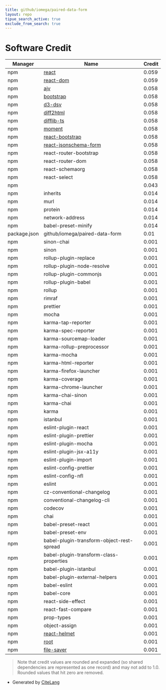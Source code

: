 ```yaml
---
title: github/iomega/paired-data-form
layout: repo
tipue_search_active: true
exclude_from_search: true
---
```

# Software Credit

|Manager|Name|Credit|
|-------|----|------|
|npm|[react](https://reactjs.org/)|0.059|
|npm|[react-dom](https://reactjs.org/)|0.059|
|npm|[ajv](https://ajv.js.org)|0.058|
|npm|[bootstrap](https://getbootstrap.com/)|0.058|
|npm|[d3-dsv](https://d3js.org/d3-dsv/)|0.058|
|npm|[diff2html](https://diff2html.xyz/)|0.058|
|npm|[difflib-ts](https://github.com/mailmangroup/difflib-ts#readme)|0.058|
|npm|[moment](https://momentjs.com)|0.058|
|npm|[react-bootstrap](https://react-bootstrap.github.io/)|0.058|
|npm|[react-jsonschema-form](https://github.com/mozilla-services/react-jsonschema-form#readme)|0.058|
|npm|react-router-bootstrap|0.058|
|npm|react-router-dom|0.058|
|npm|react-schemaorg|0.058|
|npm|react-select|0.058|
|npm||0.043|
|npm|inherits|0.014|
|npm|murl|0.014|
|npm|protein|0.014|
|npm|network-address|0.014|
|npm|babel-preset-minify|0.014|
|package.json|github/iomega/paired-data-form|0.01|
|npm|sinon-chai|0.001|
|npm|sinon|0.001|
|npm|rollup-plugin-replace|0.001|
|npm|rollup-plugin-node-resolve|0.001|
|npm|rollup-plugin-commonjs|0.001|
|npm|rollup-plugin-babel|0.001|
|npm|rollup|0.001|
|npm|rimraf|0.001|
|npm|prettier|0.001|
|npm|mocha|0.001|
|npm|karma-tap-reporter|0.001|
|npm|karma-spec-reporter|0.001|
|npm|karma-sourcemap-loader|0.001|
|npm|karma-rollup-preprocessor|0.001|
|npm|karma-mocha|0.001|
|npm|karma-html-reporter|0.001|
|npm|karma-firefox-launcher|0.001|
|npm|karma-coverage|0.001|
|npm|karma-chrome-launcher|0.001|
|npm|karma-chai-sinon|0.001|
|npm|karma-chai|0.001|
|npm|karma|0.001|
|npm|istanbul|0.001|
|npm|eslint-plugin-react|0.001|
|npm|eslint-plugin-prettier|0.001|
|npm|eslint-plugin-mocha|0.001|
|npm|eslint-plugin-jsx-a11y|0.001|
|npm|eslint-plugin-import|0.001|
|npm|eslint-config-prettier|0.001|
|npm|eslint-config-nfl|0.001|
|npm|eslint|0.001|
|npm|cz-conventional-changelog|0.001|
|npm|conventional-changelog-cli|0.001|
|npm|codecov|0.001|
|npm|chai|0.001|
|npm|babel-preset-react|0.001|
|npm|babel-preset-env|0.001|
|npm|babel-plugin-transform-object-rest-spread|0.001|
|npm|babel-plugin-transform-class-properties|0.001|
|npm|babel-plugin-istanbul|0.001|
|npm|babel-plugin-external-helpers|0.001|
|npm|babel-eslint|0.001|
|npm|babel-core|0.001|
|npm|react-side-effect|0.001|
|npm|react-fast-compare|0.001|
|npm|prop-types|0.001|
|npm|object-assign|0.001|
|npm|[react-helmet](https://github.com/nfl/react-helmet#readme)|0.001|
|npm|[root](https://github.com/mafintosh/root#readme)|0.001|
|npm|[file-saver](https://github.com/eligrey/FileSaver.js#readme)|0.001|


> Note that credit values are rounded and expanded (so shared dependencies are represented as one record) and may not add to 1.0. Rounded values that hit zero are removed.


- Generated by [CiteLang](https://github.com/vsoch/citelang)
